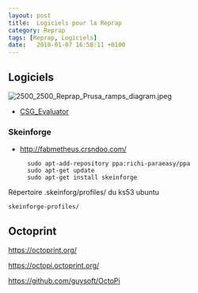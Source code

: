 ```yaml
---
layout: post
title:  Logiciels pour la Reprap
category: Reprap
tags: [Reprap, Logiciels]
date:   2018-01-07 16:58:11 +0100
---
```

## Logiciels

![2500_2500_Reprap_Prusa_ramps_diagram.jpeg](2500_2500_Reprap_Prusa_ramps_diagram.jpeg)
* [CSG_Evaluator](http://reprap.org/wiki/Builders/Metalab/AoI_CSG_Evaluator)

### Skeinforge

* <http://fabmetheus.crsndoo.com/>

        sudo apt-add-repository ppa:richi-paraeasy/ppa
        sudo apt-get update
        sudo apt-get install skeinforge

Répertoire .skeinforg/profiles/ du ks53 ubuntu

	skeinforge-profiles/

## Octoprint

<https://octoprint.org/>

<https://octopi.octoprint.org/>

<https://github.com/guysoft/OctoPi>
